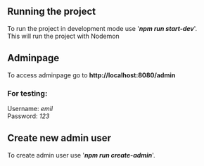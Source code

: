 ## Running the project
To run the project in development mode use '***npm run start-dev***'.  
This will run the project with Nodemon

## Adminpage
To access adminpage go to **http://localhost:8080/admin**  
### For testing:  
Username: *emil*  
Password: *123*  

## Create new admin user
To create admin user use '***npm run create-admin***'.  